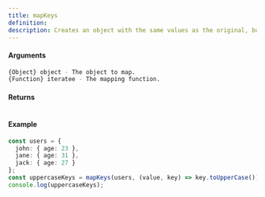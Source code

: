 ```yaml
---
title: mapKeys
definition: 
description: Creates an object with the same values as the original, but with new keys generated
---
```



#### Arguments


```bash
{Object} object - The object to map.
{Function} iteratee - The mapping function.
```


#### Returns


```bash

```


#### Example


```ts
const users = {  john: { age: 23 },  jane: { age: 31 },  jack: { age: 27 }};const uppercaseKeys = mapKeys(users, (value, key) => key.toUpperCase());console.log(uppercaseKeys);
```